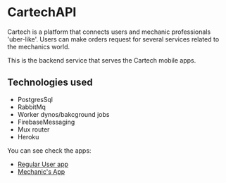 # CartechAPI

Cartech is a platform that connects users and mechanic professionals 'uber-like'. Users can make orders request for several services related to the mechanics world.

This is the backend service that serves the Cartech mobile apps.

## Technologies used
- PostgresSql
- RabbitMq
- Worker dynos/bakcground jobs
- FirebaseMessaging
- Mux router
- Heroku


You can see check the apps:
- [Regular User app](https://github.com/syned13/CartechAPP)
- [Mechanic's App](https://github.com/syned13/CartechMechanicAPP)

